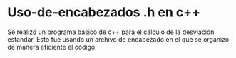 # Uso-de-encabezados .h en c++
Se realizó un programa básico de c++ para el cálculo de la desviación estandar. Esto fue usando un archivo de encabezado en el que se organizó de manera eficiente el código.

